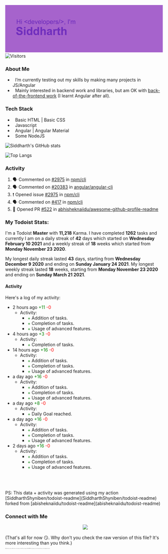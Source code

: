 ![Hey there <developers>! I'm Siddharth.](./header.png)
![Visitors](https://visitor-badge.glitch.me/badge?page_id=SiddharhthShyniben.SiddharthShyniben)

###  About Me 

- &nbsp; I’m currently testing out my skills by making many projects in JS/Angular
- &nbsp; Mainly interested in backend work and libraries, but am OK with [back-of-the-frontend work](https://css-tricks.com/the-great-divide/) (I learnt Angular after all).

### Tech Stack

- &nbsp; Basic HTML | Basic CSS
- &nbsp; Javascript
- &nbsp; Angular | Angular Material
- &nbsp; Some NodeJS

![Siddharth's GitHub stats](https://github-readme-stats.vercel.app/api?username=SiddharthShyniben&amp;count_private=true&amp;show_icons=true&amp;theme=dark)

![Top Langs](https://github-readme-stats.vercel.app/api/top-langs/?username=SiddharthSHyniben&amp;theme=dark)

### Activity

<!--START_SECTION:activity-->
1. 🗣 Commented on [#2975](https://github.com/npm/cli/issues/2975) in [npm/cli](https://github.com/npm/cli)
2. 🗣 Commented on [#20383](https://github.com/angular/angular-cli/issues/20383) in [angular/angular-cli](https://github.com/angular/angular-cli)
3. ❗️ Opened issue [#2975](https://github.com/npm/cli/issues/2975) in [npm/cli](https://github.com/npm/cli)
4. 🗣 Commented on [#417](https://github.com/npm/cli/issues/417) in [npm/cli](https://github.com/npm/cli)
5. 💪 Opened PR [#522](https://github.com/abhisheknaiidu/awesome-github-profile-readme/pull/522) in [abhisheknaiidu/awesome-github-profile-readme](https://github.com/abhisheknaiidu/awesome-github-profile-readme)
<!--END_SECTION:activity-->

### My Todoist Stats:

I'm a Todoist **<td-kl>Master</td-kl>** with **<td-k>11,218</td-k>** Karma. I have completed **<td-ttc>1262</td-ttc>** tasks and currently I am on a daily streak of **<td-cdsc>42</td-cdsc>** days which started on **<td-cdsf>Wednesday February 10 2021</td-cdsf>** and a weekly streak of **<td-cwsc>18</td-cwsc>** weeks which started from **<td-cwsf>Monday November 23 2020</td-cwsf>**.

My longest daily streak lasted **<td-mdsc>43</td-mdsc>** days, starting from **<td-mdsf>Wednesday December 9 2020</td-mdsf>** and ending on **<td-mdst>Sunday January 24 2021</td-mdst>**.
My longest weekly streak lasted **<td-mwsc>18</td-mwsc>** weeks, starting from **<td-mwsf>Monday November 23 2020</td-mwsf>** and ending on **<td-mwst>Sunday March 21 2021</td-mwst>**.

#### Activity

Here's a log of my activity:
<td-ka>
* 2 hours ago <span style="color:green">+11</span> <span style="color:red">-0</span>
  * Activity:
    * <span style="color:green">+</span> Addition of tasks.
    * <span style="color:green">+</span> Completion of tasks.
    * <span style="color:green">+</span> Usage of advanced features.
* 4 hours ago <span style="color:green">+3</span> <span style="color:red">-0</span>
  * Activity:
    * <span style="color:green">+</span> Completion of tasks.
* 14 hours ago <span style="color:green">+16</span> <span style="color:red">-0</span>
  * Activity:
    * <span style="color:green">+</span> Addition of tasks.
    * <span style="color:green">+</span> Completion of tasks.
    * <span style="color:green">+</span> Usage of advanced features.
* a day ago <span style="color:green">+16</span> <span style="color:red">-0</span>
  * Activity:
    * <span style="color:green">+</span> Addition of tasks.
    * <span style="color:green">+</span> Completion of tasks.
    * <span style="color:green">+</span> Usage of advanced features.
* a day ago <span style="color:green">+8</span> <span style="color:red">-0</span>
  * Activity:
    * <span style="color:green">+</span> Daily Goal reached.
* a day ago <span style="color:green">+16</span> <span style="color:red">-0</span>
  * Activity:
    * <span style="color:green">+</span> Addition of tasks.
    * <span style="color:green">+</span> Completion of tasks.
    * <span style="color:green">+</span> Usage of advanced features.
* 2 days ago <span style="color:green">+16</span> <span style="color:red">-0</span>
  * Activity:
    * <span style="color:green">+</span> Addition of tasks.
    * <span style="color:green">+</span> Completion of tasks.
    * <span style="color:green">+</span> Usage of advanced features.
</td-ka>
<br>
<br>
<br>
PS: This data + activity was generated using my action [SiddharthShyniben/todoist-readme](SiddharthShyniben/todoist-readme) forked from [abisheknaiidu/todoist-readme](abisheknaiidu/todoist-readme)

### Connect with Me

<p align="center">
&nbsp; <a href="mailto:siddharth.muscat@gmail.com" target="_blank" rel="noopener noreferrer"><img src="https://logodownload.org/wp-content/uploads/2018/03/gmail-logo-16.png" width="50px"></a>
</p>

(That's all for now :smirk:. Why don't you check the raw version of this file? It's more interesting than you think.)
<br>
<sub>
   <sup>
     <sub>
       <sup>
         <sub>
           <sup>
             <sub>
               <sup>
                 <sub>
                   <sup>
                     <sub>
                       <sup>
                         ~Mutual funds are subject to~ Why do I have a 1 month update schedule? Because the grass (Profile README) is always greener on the other web-side. How are you still reading this by the way?
                       </sup>
                     </sub>
                   </sup>
                 </sub>
               </sup>
             </sub>
           </sup>
         </sub>
       </sup>
     </sub>
  </sup>
</sub>
</developers>
